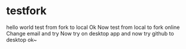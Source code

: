 # testfork
hello world
test from fork to local
Ok
Now test from local to fork online
Change email and try
Now try on desktop app
and now try github to desktop ok~
